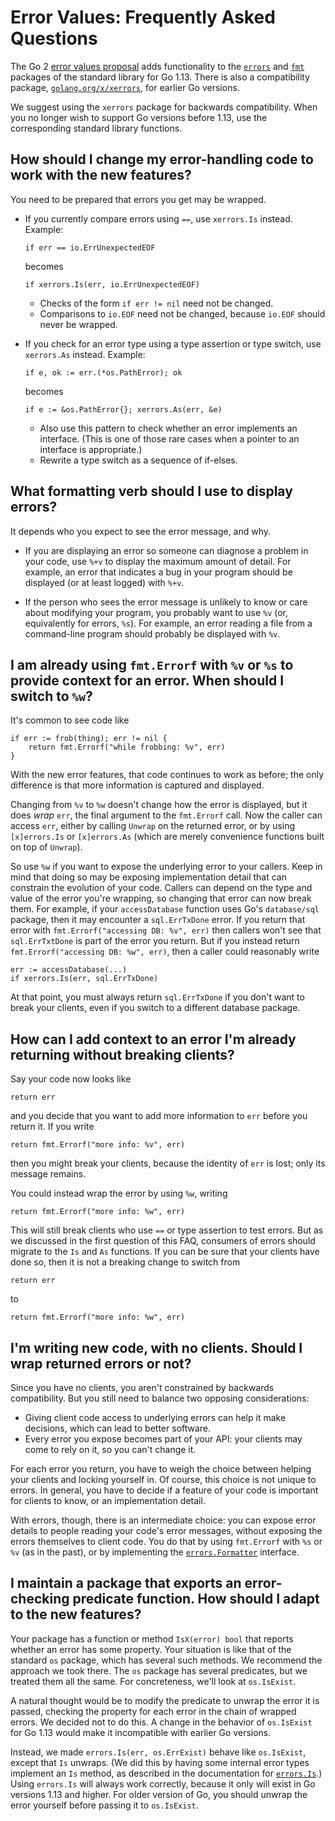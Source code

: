 # Error Values: Frequently Asked Questions

The Go 2 [error values proposal](https://go.googlesource.com/proposal/+/master/design/29934-error-values.md) adds functionality to the [`errors`](https://tip.golang.org/pkg/errors) and [`fmt`](https://tip.golang.org/pkg/fmt) packages of the standard library for Go 1.13. There is also a compatibility package, [`golang.org/x/xerrors`](https://godoc.org/golang.org/x/xerrors), for earlier Go versions.

We suggest using the `xerrors` package for backwards compatibility. When you no longer wish to support Go versions before 1.13, use the corresponding standard library functions.

## How should I change my error-handling code to work with the new features?

You need to be prepared that errors you get may be wrapped. 

- If you currently compare errors using `==`, use `xerrors.Is` instead. Example:
   ```
   if err == io.ErrUnexpectedEOF
   ```
   becomes
   ```
   if xerrors.Is(err, io.ErrUnexpectedEOF)
   ```

   - Checks of the form `if err != nil` need not be changed.
   - Comparisons to `io.EOF` need not be changed, because `io.EOF` should never be wrapped.

- If you check for an error type using a type assertion or type switch, use `xerrors.As` instead. Example:
  ```
  if e, ok := err.(*os.PathError); ok
  ```
  becomes
  ```
  if e := &os.PathError{}; xerrors.As(err, &e)
  ```
  - Also use this pattern to check whether an error implements an interface. (This is one of those rare cases when a pointer to an interface is appropriate.)
  - Rewrite a type switch as a sequence of if-elses.

## What formatting verb should I use to display errors?

It depends who you expect to see the error message, and why.

- If you are displaying an error so someone can diagnose a problem in your code, use `%+v` to display the maximum amount of detail. For example, an error that indicates a bug in your program should be displayed (or at least logged) with `%+v`.

- If the person who sees the error message is unlikely to know or care about modifying your program, you probably want to use `%v` (or, equivalently for errors, `%s`). For example, an error reading a file from a command-line program should probably be displayed with `%v`.

## I am already using `fmt.Errorf` with `%v` or `%s` to provide context for an error. When should I switch to `%w`?

It's common to see code like
```
if err := frob(thing); err != nil {
    return fmt.Errorf("while frobbing: %v", err)
}
```
With the new error features, that code continues to work as before; the only difference is that more information is captured and displayed.

Changing from `%v` to `%w` doesn't change how the error is displayed, but it does *wrap* `err`, the final argument to the `fmt.Errorf` call. Now the caller can access `err`, either by calling `Unwrap` on the returned error, or by using `[x]errors.Is` or `[x]errors.As` (which are merely convenience functions built on top of `Unwrap`).

So use `%w` if you want to expose the underlying error to your callers. Keep in mind that doing so may be exposing implementation detail that can constrain the evolution of your code. Callers can depend on the type and value of the error you're wrapping, so changing that error can now break them. For example, if your `accessDatabase` function uses Go's `database/sql` package, then it may encounter a `sql.ErrTxDone` error. If you return that error with `fmt.Errorf("accessing DB: %v", err)` then callers won't see that `sql.ErrTxtDone` is part of the error you return. But if you instead return `fmt.Errorf("accessing DB: %w", err)`, then a caller could reasonably write
```
err := accessDatabase(...)
if xerrors.Is(err, sql.ErrTxDone)
```
At that point, you must always return `sql.ErrTxDone` if you don't want to break your clients, even if you switch to a different database package.

## How can I add context to an error I'm already returning without breaking clients?

Say your code now looks like
```
return err
```
and you decide that you want to add more information to `err` before you return it. If you write
```
return fmt.Errorf("more info: %v", err)
```
then you might break your clients, because the identity of `err` is lost; only its message remains.

You could instead wrap the error by using `%w`, writing
```
return fmt.Errorf("more info: %w", err)
```
This will still break clients who use `==` or type assertion to test errors. But as we discussed in the first question of this FAQ, consumers of errors should migrate to the `Is` and `As` functions. If you can be sure that your clients have done so, then it is not a breaking change to switch from
```
return err
```
to
```
return fmt.Errorf("more info: %w", err)
```

## I'm writing new code, with no clients. Should I wrap returned errors or not?

Since you have no clients, you aren't constrained by backwards compatibility. But you still need to balance two opposing considerations:
- Giving client code access to underlying errors can help it make decisions, which can lead to better software.
- Every error you expose becomes part of your API: your clients may come to rely on it, so you can't change it.

For each error you return, you have to weigh the choice between helping your clients and locking yourself in. Of course, this choice is not unique to errors. In general, you have to decide if a feature of your code is important for clients to know, or an implementation detail. 

With errors, though, there is an intermediate choice: you can expose error details to people reading your code's error messages, without exposing the errors themselves to client code. You do that by using `fmt.Errorf` with `%s` or `%v` (as in the past), or by implementing the [`errors.Formatter`](https://tip.golang.org/pkg/errors/#Formatter) interface.

## I maintain a package that exports an error-checking predicate function. How should I adapt to the new features?

Your package has a function or method `IsX(error) bool` that reports whether an error has some property. Your situation is like that of the standard `os` package, which has several such methods. We recommend the approach we took there. The `os` package has several predicates, but we treated them all the same. For concreteness, we'll look at `os.IsExist`.

A natural thought would be to modify the predicate to unwrap the error it is passed, checking the property for each error in the chain of wrapped errors. We decided not to do this. A change in the behavior of `os.IsExist` for Go 1.13 would make it incompatible with earlier Go versions.

Instead, we made `errors.Is(err, os.ErrExist)` behave like `os.IsExist`, except that `Is` unwraps. (We did this by having some internal error types implement an `Is` method, as described in the documentation for [`errors.Is`](https://tip.golang.org/pkg/errors/#Is).) Using `errors.Is` will always work correctly, because it only will exist in Go versions 1.13 and higher. For older version of Go, you should unwrap the error yourself before passing it to `os.IsExist`.